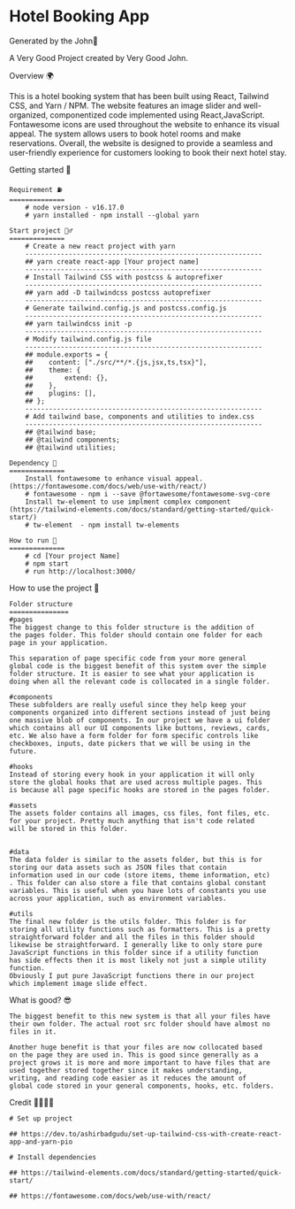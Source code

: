 
# Hotel Booking App

Generated by the John🤖

A Very Good Project created by Very Good John.

Overview 🌍

This is a hotel booking system  that has been built using React, Tailwind CSS, and Yarn / NPM. The website features an image slider and well-organized, componentized code implemented using React,JavaScript. Fontawesome icons are used throughout the website to enhance its visual appeal. The system allows users to book hotel rooms and make reservations. Overall, the website is designed to provide a seamless and user-friendly experience for customers looking to book their next hotel stay.

Getting started 🚀

    Requirement ⛽
    ==============
        # node version - v16.17.0
        # yarn installed - npm install --global yarn

    Start project 👷‍♂️
    ==============
        # Create a new react project with yarn
        ------------------------------------------------------------
        ## yarn create react-app [Your project name]
        ------------------------------------------------------------
        # Install Tailwind CSS with postcss & autoprefixer
        ------------------------------------------------------------
        ## yarn add -D tailwindcss postcss autoprefixer
        ------------------------------------------------------------
        # Generate tailwind.config.js and postcss.config.js
        ------------------------------------------------------------
        ## yarn tailwindcss init -p
        ------------------------------------------------------------
        # Modify tailwind.config.js file
        ------------------------------------------------------------
        ## module.exports = {
        ##    content: ["./src/**/*.{js,jsx,ts,tsx}"],
        ##    theme: {
        ##        extend: {},
        ##    },
        ##    plugins: [],
        ## };
        ------------------------------------------------------------
        # Add tailwind base, components and utilities to index.css
        ------------------------------------------------------------
        ## @tailwind base;
        ## @tailwind components;
        ## @tailwind utilities;

    Dependency 💼
    ==============
        Install fontawesome to enhance visual appeal. (https://fontawesome.com/docs/web/use-with/react/)
        # fontawesome - npm i --save @fortawesome/fontawesome-svg-core
        Install tw-element to use implment complex component (https://tailwind-elements.com/docs/standard/getting-started/quick-start/)
        # tw-element  - npm install tw-elements
    
    How to run 🏃‍
    ==============
        # cd [Your project Name]
        # npm start
        # run http://localhost:3000/

How to use the project 🏹

    Folder structure
    ===============
    #pages
    The biggest change to this folder structure is the addition of    
    the pages folder. This folder should contain one folder for each 
    page in your application.  

    This separation of page specific code from your more general 
    global code is the biggest benefit of this system over the simple 
    folder structure. It is easier to see what your application is 
    doing when all the relevant code is collocated in a single folder.

    #components
    These subfolders are really useful since they help keep your 
    components organized into different sections instead of just being 
    one massive blob of components. In our project we have a ui folder 
    which contains all our UI components like buttons, reviews, cards, 
    etc. We also have a form folder for form specific controls like 
    checkboxes, inputs, date pickers that we will be using in the  
    future.

    #hooks
    Instead of storing every hook in your application it will only 
    store the global hooks that are used across multiple pages. This 
    is because all page specific hooks are stored in the pages folder.

    #assets
    The assets folder contains all images, css files, font files, etc. 
    for your project. Pretty much anything that isn't code related 
    will be stored in this folder.


    #data
    The data folder is similar to the assets folder, but this is for 
    storing our data assets such as JSON files that contain 
    information used in our code (store items, theme information, etc)
    . This folder can also store a file that contains global constant 
    variables. This is useful when you have lots of constants you use 
    across your application, such as environment variables.

    #utils
    The final new folder is the utils folder. This folder is for 
    storing all utility functions such as formatters. This is a pretty 
    straightforward folder and all the files in this folder should 
    likewise be straightforward. I generally like to only store pure  
    JavaScript functions in this folder since if a utility function 
    has side effects then it is most likely not just a simple utility 
    function. 
    Obviously I put pure JavaScript functions there in our project 
    which implement image slide effect.

What is good? 😎

    The biggest benefit to this new system is that all your files have 
    their own folder. The actual root src folder should have almost no 
    files in it.

    Another huge benefit is that your files are now collocated based 
    on the page they are used in. This is good since generally as a 
    project grows it is more and more important to have files that are 
    used together stored together since it makes understanding, 
    writing, and reading code easier as it reduces the amount of 
    global code stored in your general components, hooks, etc. folders.

Credit 👨‍👩‍👦‍👦
    
    # Set up project

    ## https://dev.to/ashirbadgudu/set-up-tailwind-css-with-create-react-app-and-yarn-pio

    # Install dependencies
    
    ## https://tailwind-elements.com/docs/standard/getting-started/quick-start/

    ## https://fontawesome.com/docs/web/use-with/react/


    
    

